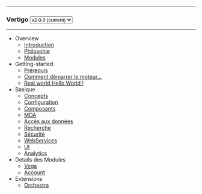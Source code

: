 <hr/>
<!-- next step : use include to gets all versions -->
	<h3 class="q-version-select">
	Vertigo  
	<select onchange="javascript:location.href=this.value">
    <option value="#/overview/introduction.md">v2.0.0 (current)</option>
    <option value="#/v2.0.0/overview/introduction.md">v2.0.0</option>
    </select>
	</h3>
<hr/>

- Overview
  - [Introduction](overview/introduction.md)
  - [Philosphie](overview/philosophie.md)
  - [Modules](overview/modules.md)
- Getting-started
  - [Prérequis](getting-started/requirements.md)  
  - [Comment démarrer le moteur...](getting-started/helloworld.md)
  - [Real world Hello World !](getting-started/realworld_helloworld.md)  
- Basique
  - [Concepts](basic/concepts.md)
  - [Configuration](basic/configuration.md)
  - [Composants](basic/composants.md)
  - [MDA](basic/mda.md)
  - [Accès aux données](basic/dao.md)
  - [Recherche](basic/recherche.md)
  - [Sécurité](basic/securite.md)
  - [WebServices](basic/webservices.md)
  - [UI](basic/ui.md)
  - [Analytics](basic/analytics.md)
- Details des Modules
  - [Vega](advanced/vega.md)
  - [Account](advanced/account.md)
- Extensions
  - [Orchestra](extensions/orchestra.md)


